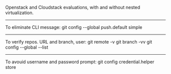 Openstack and Cloudstack evaluations, with and without nested virtualization.

---
To eliminate CLI message:
git config --global push.default simple

---
To verify repos. URL and branch, user:
git remote -v
git branch -vv
git config --global --list

---
To avouid username and password prompt:
git config credential.helper store



